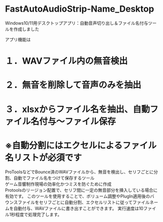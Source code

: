 # FastAutoAudioStrip-Name_Desktop
 
Windows10/11用デスクトップアプリ：自動音声切り出し＆ファイル名付与ツールを作成しました

アプリ機能は
# １．WAVファイル内の無音検出  
# ２．無音を削除して音声のみを抽出  
# ３．xlsxからファイル名を抽出、自動ファイル名付与～ファイル保存

# ※自動分割にはエクセルによるファイル名リストが必須です

ProToolsなどでBounce済のWAVファイルから、無音を検出し、セリフごとに分割、自動でファイル名をつけて保存するツール  
ゲーム音響制作現場の効率化かつミスを防ぐために作成  
Protoolsのリージョン配置で、セリフ間に一定の無音部分を挿入している場合に有効です。
このツールを使用することで、ボリューム調整やPlugIn適用後のバウンスファイルをセリフごとに自動分割、エクセルリストに従ってファイルネームを自動付与、WAVファイルに書き出すことができます。
実行速度は10ファイル1秒程度で処理完了します。

